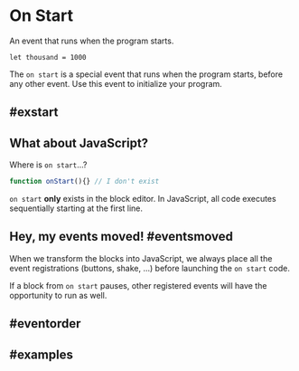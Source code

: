 # On Start

An event that runs when the program starts.

```blocks
let thousand = 1000
```

The ``on start`` is a special event that runs when the program starts, before any other event. 
Use this event to initialize your program.

## #exstart

## What about JavaScript?

Where is ``on start``...?
```typescript
function onStart(){} // I don't exist
```
``on start`` **only** exists in the block editor. In JavaScript, all code executes sequentially starting
at the first line.

## Hey, my events moved! #eventsmoved

When we transform the blocks into JavaScript, we always place all the event registrations (buttons, shake, ...) 
before launching the ``on start`` code.

If a block from ``on start`` pauses, other registered events will have the opportunity to run as well.

## #eventorder

## #examples